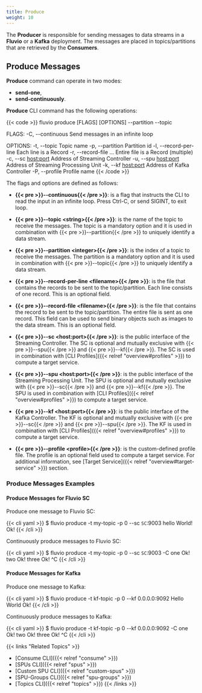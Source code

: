```yaml
---
title: Produce
weight: 10
---
```


The __Producer__ is responsible for sending messages to data streams in a __Fluvio__ or a __Kafka__ deployment. The messages are placed in topics/partitions that are retrieved by the __Consumers__.


## Produce Messages

__Produce__ command can operate in two modes:

* __send-one__,
* __send-continuously__.

__Produce__ CLI command has the following operations: 

{{< code >}}
fluvio produce [FLAGS] [OPTIONS] --partition <integer> --topic <string>

FLAGS:
    -C, --continuous     Send messages in an infinite loop

OPTIONS:
    -t, --topic <string>                Topic name
    -p, --partition <integer>           Partition id
    -l, --record-per-line <filename>    Each line is a Record
    -r, --record-file <filename>...     Entire file is a Record (multiple)
    -c, --sc <host:port>                Address of Streaming Controller
    -u, --spu <host:port>               Address of Streaming Processing Unit
    -k, --kf <host:port>                Address of Kafka Controller
    -P, --profile <profile>             Profile name
{{< /code >}}

The flags and options are defined as follows:

* <strong>{{< pre >}}--continuous{{< /pre >}}</strong>: is a flag that instructs the CLI to read the input in an infinite loop. Press Ctrl-C, or send SIGINT, to exit loop.

* <strong>{{< pre >}}--topic &lt;string&gt;{{< /pre >}}</strong>:
is the name of the topic to receive the messages. The topic is a mandatory option and it is used in combination with {{< pre >}}--partition{{< /pre >}} to uniquely identify a data stream.

* <strong>{{< pre >}}--partition &lt;integer&gt;{{< /pre >}}</strong>:
is the index of a topic to receive the messages. The partition is a mandatory option and it is used in combination with {{< pre >}}--topic{{< /pre >}} to uniquely identify a data stream.

* <strong>{{< pre >}}--record-per-line &lt;filename&gt;{{< /pre >}}</strong>:
is the file that contains the records to be sent to the topic/partition. Each line consists of one record. This is an optional field.

* <strong>{{< pre >}}--record-file &lt;filename&gt;{{< /pre >}}</strong>:
is the file that contains the record to be sent to the topic/partition. The entire file is sent as one record. This field can be used to send binary objects such as images to the data stream. This is an optional field.

* <strong>{{< pre >}}--sc &lt;host:port&gt;{{< /pre >}}</strong>:
is the public interface of the Streaming Controller. The SC is optional and mutually exclusive with {{< pre >}}--spu{{< /pre >}} and {{< pre >}}--kf{{< /pre >}}. The SC is used in combination with [CLI Profiles]({{< relref "overview#profiles" >}}) to compute a target service.

* <strong>{{< pre >}}--spu &lt;host:port&gt;{{< /pre >}}</strong>:
is the public interface of the Streaming Processing Unit. The SPU is optional and mutually exclusive with {{< pre >}}--sc{{< /pre >}} and {{< pre >}}--kf{{< /pre >}}. The SPU is used in combination with [CLI Profiles]({{< relref "overview#profiles" >}}) to compute a target service.

* <strong>{{< pre >}}--kf &lt;host:port&gt;{{< /pre >}}</strong>:
is the public interface of the Kafka Controller. The KF is optional and mutually exclusive with {{< pre >}}--sc{{< /pre >}} and {{< pre >}}--spu{{< /pre >}}. The KF is used in combination with [CLI Profiles]({{< relref "overview#profiles" >}}) to compute a target service.

* <strong>{{< pre >}}--profile &lt;profile&gt;{{< /pre >}}</strong>:
is the custom-defined profile file. The profile is an optional field used to compute a target service. For additional information, see [Target Service]({{< relref "overview#target-service" >}}) section.

### Produce Messages Examples 

#### Produce Messages for Fluvio SC

Produce one message to Fluvio SC:

{{< cli yaml >}}
$ fluvio produce -t my-topic -p 0 --sc `SC`:9003
hello World!
Ok!
{{< /cli >}}

Continuously produce messages to Fluvio SC:

{{< cli yaml >}}
$ fluvio produce -t my-topic -p 0 --sc `SC`:9003 -C
one 
Ok!
two
Ok!
three
Ok!
^C
{{< /cli >}}


#### Produce Messages for Kafka

Produce one message to Kafka:

{{< cli yaml >}}
$ fluvio produce -t kf-topic -p 0 --kf 0.0.0.0:9092
Hello World
Ok!
{{< /cli >}}

Continuously produce messages to Kafka:

{{< cli yaml >}}
$ fluvio produce -t kf-topic -p 0 --kf 0.0.0.0:9092 -C
one
Ok!
two
Ok!
three
Ok!
^C
{{< /cli >}}


{{< links "Related Topics" >}}
* [Consume CLI]({{< relref "consume" >}})
* [SPUs CLI]({{< relref "spus" >}})
* [Custom SPU CLI]({{< relref "custom-spus" >}})
* [SPU-Groups CLI]({{< relref "spu-groups" >}})
* [Topics CLI]({{< relref "topics" >}})
{{< /links >}}